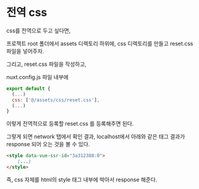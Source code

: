 # 전역 css

css를 전역으로 두고 싶다면,

프로젝트 root 폴더에서 assets 디렉토리 하위에, css 디렉토리를 만들고 reset.css 파일을 넣어주자.

그리고, reset.css 파일을 작성하고,

nuxt.config.js 파일 내부에

```js
export default {
  (...)
  css: ['@/assets/css/reset.css'],
  (...)
}
```

이렇게 전역적으로 등록할 reset.css 를 등록해주면 된다.

그렇게 되면 network 탭에서 확인 결과, localhost에서 아래와 같은 태그 결과가 response 되어 오는 것을 볼 수 있다.

```html
<style data-vue-ssr-id="3a312388:0">
	(...)
</style>
```

즉, css 자체를 html의 style 태그 내부에 박아서 response 해준다.
